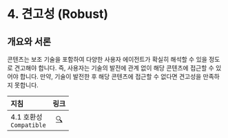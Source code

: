 # 4. 견고성 (Robust)

## 개요와 서론

콘텐츠는 보조 기술을 포함하여 다양한 사용자 에이전트가 확실히 해석할 수 있을 정도로 견고해야 합니다. 즉, 사용자는 기술의 발전에 관계 없이 해당 콘텐츠에 접근할 수 있어야 합니다. 만약, 기술이 발전한 후 해당 콘텐츠에 접근할 수 없다면 견고성을 만족하지 못합니다.

| 지침                           |  링크   |
| :------------------------------| :-----: |
| 4.1 호환성 <br /> `Compatible` |  [:mag:](./01-compatible/README.md)  |